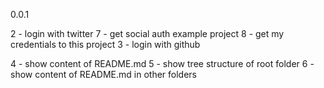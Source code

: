 0.0.1

2 - login with twitter
    7 - get social auth example project
    8 - get my credentials to this project
3 - login with github


4 - show content of README.md
5 - show tree structure of root folder
6 - show content of README.md in other folders
